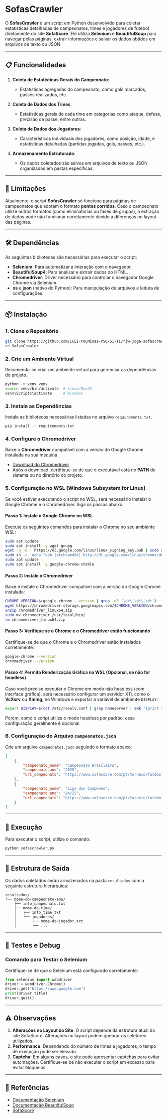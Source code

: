# SofasCrawler

O **SofasCrawler** é um script em Python desenvolvido para coletar estatísticas detalhadas de campeonatos, times e jogadores de futebol diretamente do site **SofaScore**. Ele utiliza **Selenium** e **BeautifulSoup** para navegar pelas páginas, extrair informações e salvar os dados obtidos em arquivos de texto ou JSON.

---

## 📋 Funcionalidades

1. **Coleta de Estatísticas Gerais do Campeonato**:
   - Estatísticas agregadas do campeonato, como gols marcados, passes realizados, etc.

2. **Coleta de Dados dos Times**:
   - Estatísticas gerais de cada time em categorias como ataque, defesa, precisão de passe, entre outras.

3. **Coleta de Dados dos Jogadores**:
   - Características individuais dos jogadores, como posição, idade, e estatísticas detalhadas (partidas jogadas, gols, passes, etc.).

4. **Armazenamento Estruturado**:
   - Os dados coletados são salvos em arquivos de texto ou JSON organizados em pastas específicas.

---

## 🛑 Limitações

Atualmente, o script **SofasCrawler** só funciona para páginas de campeonatos que adotam o formato **pontos corridos**. Caso o campeonato utilize outros formatos (como eliminatórias ou fases de grupos), a extração de dados pode não funcionar corretamente devido a diferenças no layout das páginas.

---

## 🛠️ Dependências

As seguintes bibliotecas são necessárias para executar o script:

- **Selenium**: Para automatizar a interação com o navegador.
- **BeautifulSoup4**: Para analisar e extrair dados do HTML.
- **Chromedriver**: Driver necessário para controlar o navegador Google Chrome via Selenium.
- **os** e **json** (nativo do Python): Para manipulação de arquivos e leitura de configurações.

---

## 📦 Instalação

### 1. Clone o Repositório
```bash
git clone https://github.com/ICEI-PUCMinas-PSG-SI-TI/riw-joga-sofascrawler.git
cd SofasCrawler
```

### 2. Crie um Ambiente Virtual
Recomenda-se criar um ambiente virtual para gerenciar as dependências do projeto.
```bash
python -m venv venv
source venv/bin/activate  # Linux/MacOS
venv\Scripts\activate     # Windows
```

### 3. Instale as Dependências
Instale as bibliotecas necessárias listadas no arquivo `requirements.txt`.
```bash
pip install -r requirements.txt
```

### 4. Configure o Chromedriver
Baixe o **Chromedriver** compatível com a versão do Google Chrome instalada na sua máquina. 
- [Download do Chromedriver](https://chromedriver.chromium.org/downloads)
- Após o download, certifique-se de que o executável está no **PATH** do sistema ou no diretório do projeto.

### 5. Configuração no WSL (Windows Subsystem for Linux)

Se você estiver executando o script no WSL, será necessário instalar o Google Chrome e o Chromedriver. Siga os passos abaixo:

#### Passo 1: Instale o Google Chrome no WSL
Execute os seguintes comandos para instalar o Chrome no seu ambiente WSL:
```bash
sudo apt update
sudo apt install -y wget gnupg
wget -q -O - https://dl.google.com/linux/linux_signing_key.pub | sudo apt-key add -
sudo sh -c 'echo "deb [arch=amd64] http://dl.google.com/linux/chrome/deb/ stable main" >> /etc/apt/sources.list.d/google-chrome.list'
sudo apt update
sudo apt install -y google-chrome-stable
```

#### Passo 2: Instale o Chromedriver
Baixe e instale o Chromedriver compatível com a versão do Google Chrome instalada:
```bash
CHROME_VERSION=$(google-chrome --version | grep -oP '\d+\.\d+\.\d+')
wget https://chromedriver.storage.googleapis.com/$CHROME_VERSION/chromedriver_linux64.zip
unzip chromedriver_linux64.zip
sudo mv chromedriver /usr/local/bin/
rm chromedriver_linux64.zip
```

#### Passo 3: Verifique se o Chrome e o Chromedriver estão funcionando
Certifique-se de que o Chrome e o Chromedriver estão instalados corretamente:
```bash
google-chrome --version
chromedriver --version
```

#### Passo 4: Permita Renderização Gráfica no WSL (Opcional, se não for headless)
Caso você precise executar o Chrome em modo não headless (com interface gráfica), será necessário configurar um servidor X11, como o **VcXsrv** ou **Xming**, no Windows e exportar a variável de ambiente `DISPLAY`:
```bash
export DISPLAY=$(cat /etc/resolv.conf | grep nameserver | awk '{print $2}'):0.0
```

Porém, como o script utiliza o modo headless por padrão, essa configuração geralmente é opcional.

### 6. Configuração do Arquivo `campeonatos.json`
Crie um arquivo `campeonatos.json` seguindo o formato abaixo:

```json
[
    {
        "campeonato_nome": "Campeonato Brasileiro",
        "campeonato_ano": "2025",
        "url_campeonato": "https://www.sofascore.com/pt/torneio/futebol/brasileiro-serie-a/325"
    },
    {
        "campeonato_nome": "Liga dos Campeões",
        "campeonato_ano": "24/25",
        "url_campeonato": "https://www.sofascore.com/pt/torneio/futebol/uefa-champions-league/7"
    }
]
```

---

## 🚀 Execução

Para executar o script, utilize o comando:
```bash
python sofascrawler.py
```

---

## 📂 Estrutura de Saída

Os dados coletados serão armazenados na pasta `resultados` com a seguinte estrutura hierárquica:

```
resultados/
└── nome-do-campeonato-ano/
    ├── info_campeonato.txt
    ├── nome-do-time/
    │   ├── info_time.txt
    │   └── jogadores/
    │       ├── nome-do-jogador.txt
    │       ├── ...
```

---

## 🧪 Testes e Debug

### Comando para Testar o Selenium
Certifique-se de que o Selenium está configurado corretamente:
```python
from selenium import webdriver
driver = webdriver.Chrome()
driver.get("https://www.google.com")
print(driver.title)
driver.quit()
```

---

## ⚠️ Observações

1. **Alterações no Layout do Site**: O script depende da estrutura atual do site SofaScore. Alterações no layout podem quebrar os seletores utilizados.
2. **Performance**: Dependendo do número de times e jogadores, o tempo de execução pode ser elevado.
3. **Captcha**: Em alguns casos, o site pode apresentar captchas para evitar automações. Certifique-se de não executar o script em excesso para evitar bloqueios.

---

## 📘 Referências

- [Documentação Selenium](https://selenium.dev/documentation/)
- [Documentação BeautifulSoup](https://www.crummy.com/software/BeautifulSoup/bs4/doc/)
- [SofaScore](https://www.sofascore.com/)
